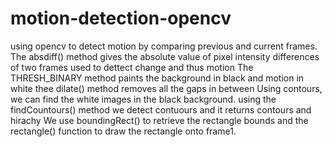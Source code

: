 # motion-detection-opencv
using opencv to detect motion by comparing previous and current frames.
The absdiff() method gives the absolute value of pixel intensity differences of two frames used to dettect change and thus motion 
The THRESH_BINARY method paints the background in black and motion in white thee dilate() method removes all the gaps in between 
Using contours, we can find the white images in the black background.
using the findCountours() method we detect contuours and it returns contours and hirachy 
We use boundingRect() to retrieve the rectangle bounds and the rectangle() function to draw the rectangle onto frame1.

